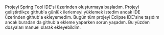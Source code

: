 Projeyi Spring Tool IDE'si üzerinden oluşturmaya başladım. Projeyi geliştirdikçe github'a günlük ilerlemeyi yüklemek istedim ancak IDE üzerinden github'a ekleyemedim.
Bugün tüm projeyi Eclipse IDE'sine taşıdım ancak buradan da github'a ekleme yaparken sorun yaşadım. Bu yüzden dosyaları manuel olarak ekleyebildim.




  
